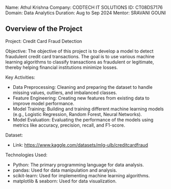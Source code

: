 Name: Athul Krishna
Company: CODTECH IT SOLUTIONS
ID: CT08DS7176
Domain: Data Analytics
Duration: Aug to Sep 2024
Mentor: SRAVANI GOUNI


Overview of the Project
------------------------
Project: Credit Card Fraud Detection

Objective:
The objective of this project is to develop a model to detect fraudulent credit card transactions. The goal is to use various machine learning algorithms to classify transactions as fraudulent or legitimate, thereby helping financial institutions minimize losses.

Key Activities:
- Data Preprocessing: Cleaning and preparing the dataset to handle missing values, outliers, and imbalanced classes.
- Feature Engineering: Creating new features from existing data to improve model performance.
- Model Training: Building and training different machine learning models (e.g., Logistic Regression, Random Forest, Neural Networks).
- Model Evaluation: Evaluating the performance of the models using metrics like accuracy, precision, recall, and F1-score.

Dataset:
- Link: https://www.kaggle.com/datasets/mlg-ulb/creditcardfraud

Technologies Used:
- Python: The primary programming language for data analysis.
- pandas: Used for data manipulation and analysis.
- scikit-learn: Used for implementing machine learning algorithms.
- matplotlib & seaborn: Used for data visualization.
